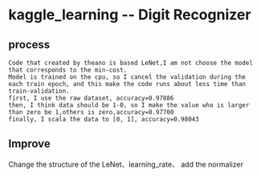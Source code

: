# kaggle_learning -- Digit Recognizer
  ## process
    Code that created by theano is based LeNet,I am not choose the model that corresponds to the min-cost.
    Model is trained on the cpu, so I cancel the validation during the each train epoch, and this make the code runs about less time than train-validation.
    first, I use the raw dataset, accuracy=0.97886
    then, I think data should be 1-0, so I make the value who is larger than zero be 1,others is zero,accuracy=0.97700
    finally, I scala the data to [0, 1], accuracy=0.98043
  ## Improve
  Change the structure of the LeNet、learning_rate、 add the normalizer
  


